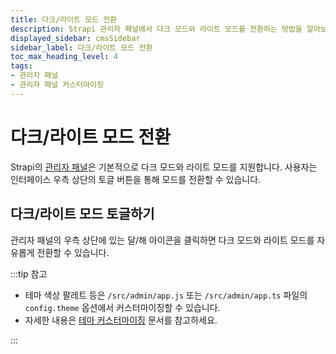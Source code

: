 ```yaml
---
title: 다크/라이트 모드 전환
description: Strapi 관리자 패널에서 다크 모드와 라이트 모드를 전환하는 방법을 알아보세요.
displayed_sidebar: cmsSidebar
sidebar_label: 다크/라이트 모드 전환
toc_max_heading_level: 4
tags:
- 관리자 패널
- 관리자 패널 커스터마이징
---
```


# 다크/라이트 모드 전환

Strapi의 [관리자 패널](/cms/admin-panel-customization)은 기본적으로 다크 모드와 라이트 모드를 지원합니다. 사용자는 인터페이스 우측 상단의 토글 버튼을 통해 모드를 전환할 수 있습니다.

## 다크/라이트 모드 토글하기

관리자 패널의 우측 상단에 있는 달/해 아이콘을 클릭하면 다크 모드와 라이트 모드를 자유롭게 전환할 수 있습니다.

:::tip 참고

- 테마 색상 팔레트 등은 `/src/admin/app.js` 또는 `/src/admin/app.ts` 파일의 `config.theme` 옵션에서 커스터마이징할 수 있습니다.
- 자세한 내용은 [테마 커스터마이징](/cms/admin-panel-customization/theme) 문서를 참고하세요.

::: 